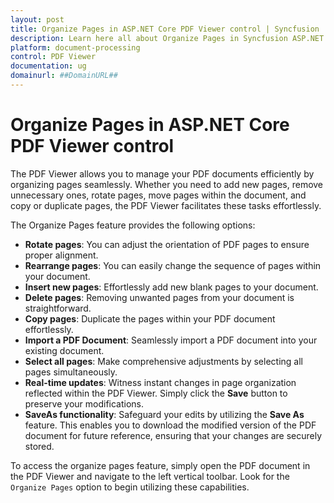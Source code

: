 ```yaml
---
layout: post
title: Organize Pages in ASP.NET Core PDF Viewer control | Syncfusion
description: Learn here all about Organize Pages in Syncfusion ASP.NET Core PDF Viewer control of Syncfusion Essential JS 2 and more.
platform: document-processing
control: PDF Viewer
documentation: ug
domainurl: ##DomainURL##
---
```


# Organize Pages in ASP.NET Core PDF Viewer control

The PDF Viewer allows you to manage your PDF documents efficiently by organizing pages seamlessly. Whether you need to add new pages, remove unnecessary ones, rotate pages, move pages within the document, and copy or duplicate pages, the PDF Viewer facilitates these tasks effortlessly.

The Organize Pages feature provides the following options:

* **Rotate pages**: You can adjust the orientation of PDF pages to ensure proper alignment.
* **Rearrange pages**: You can easily change the sequence of pages within your document.
* **Insert new pages**: Effortlessly add new blank pages to your document.
* **Delete pages**: Removing unwanted pages from your document is straightforward.
* **Copy pages**: Duplicate the pages within your PDF document effortlessly.
* **Import a PDF Document**: Seamlessly import a PDF document into your existing document.
* **Select all pages**: Make comprehensive adjustments by selecting all pages simultaneously.
* **Real-time updates**: Witness instant changes in page organization reflected within the PDF Viewer. Simply click the **Save** button to preserve your modifications.
* **SaveAs functionality**: Safeguard your edits by utilizing the **Save As** feature. This enables you to download the modified version of the PDF document for future reference, ensuring that your changes are securely stored.

To access the organize pages feature, simply open the PDF document in the PDF Viewer and navigate to the left vertical toolbar. Look for the `Organize Pages` option to begin utilizing these capabilities.
